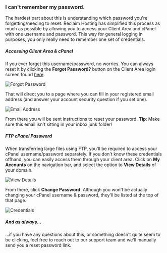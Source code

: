 ### I can't remember my password. 

The hardest part about this is understanding which password you're forgetting/needing to reset. Reclaim Hosting has simplified this process as much as possible by allowing you to access your Client Area and cPanel with one username and password. This way for general logging in purposes, you only really need to remember one set of credentials. 


##### Accessing Client Area & cPanel
If you ever forget this username/password, no worries. You can always reset it by clicking the **Forgot Password?** button on the Client Area login screen found [here](https://portal.reclaimhosting.com/clientarea.php). 

![Forgot Password](http://i1071.photobucket.com/albums/u516/Brumface/Screen%20Shot%202015-08-19%20at%202.18.36%20PM_zpsziqbtcno.png)

That will direct you to a page where you can fill in your registered email address (and answer your account security question if you set one).

![Email Address](http://i1071.photobucket.com/albums/u516/Brumface/Screen%20Shot%202015-08-19%20at%202.42.09%20PM_zps9qdazizw.png)

From there you will be sent instructions to reset your password. **Tip**: Make sure this email isn't sitting in your inbox junk folder!

##### FTP cPanel Password
When transferring large files using FTP, you'll be required to access your cPanel username/password separately. If you don't know these credentials offhand, you can easily access them through your client area. Click on **My Accounts** on the navigation bar, and select the option to **View Details** of your domain. 

![View Details](http://i1071.photobucket.com/albums/u516/Brumface/Screen%20Shot%202015-08-19%20at%202.48.05%20PM_zpsl2ohqabh.png)


From there, click **Change Password**. Although you won't be actually changing your cPanel username & password, they'll be listed at the top of that page. 

![Credentials](http://i1071.photobucket.com/albums/u516/Brumface/Screen%20Shot%202015-08-20%20at%2010.51.18%20AM_zpscgwwvapf.png)

##### And as always...
...if you have any questions about this, or something doesn't quite seem to be clicking, feel free to reach out to our support team and we'll manually send you a reset password link. 